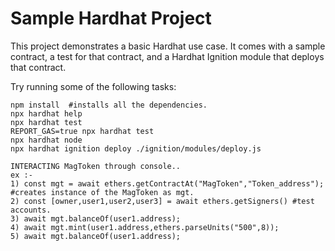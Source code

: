 # Sample Hardhat Project

This project demonstrates a basic Hardhat use case. It comes with a sample contract, a test for that contract, and a Hardhat Ignition module that deploys that contract.

Try running some of the following tasks:

```shell
npm install  #installs all the dependencies.
npx hardhat help
npx hardhat test 
REPORT_GAS=true npx hardhat test
npx hardhat node
npx hardhat ignition deploy ./ignition/modules/deploy.js
```

```
INTERACTING MagToken through console..
ex :-
1) const mgt = await ethers.getContractAt("MagToken","Token_address"); #creates instance of the MagToken as mgt.
2) const [owner,user1,user2,user3] = await ethers.getSigners() #test accounts.
3) await mgt.balanceOf(user1.address);
4) await mgt.mint(user1.address,ethers.parseUnits("500",8));
5) await mgt.balanceOf(user1.address);
```